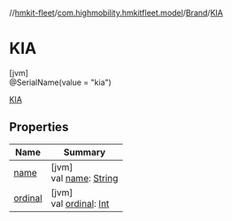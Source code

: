 //[hmkit-fleet](../../../../index.md)/[com.highmobility.hmkitfleet.model](../../index.md)/[Brand](../index.md)/[KIA](index.md)

# KIA

[jvm]\
@SerialName(value = &quot;kia&quot;)

[KIA](index.md)

## Properties

| Name | Summary |
|---|---|
| [name](../../-eligibility-status/-connectivity-status/-u-n-k-n-o-w-n/index.md#-372974862%2FProperties%2F-1829386432) | [jvm]<br>val [name](../../-eligibility-status/-connectivity-status/-u-n-k-n-o-w-n/index.md#-372974862%2FProperties%2F-1829386432): [String](https://kotlinlang.org/api/latest/jvm/stdlib/kotlin/-string/index.html) |
| [ordinal](../../-eligibility-status/-connectivity-status/-u-n-k-n-o-w-n/index.md#-739389684%2FProperties%2F-1829386432) | [jvm]<br>val [ordinal](../../-eligibility-status/-connectivity-status/-u-n-k-n-o-w-n/index.md#-739389684%2FProperties%2F-1829386432): [Int](https://kotlinlang.org/api/latest/jvm/stdlib/kotlin/-int/index.html) |
